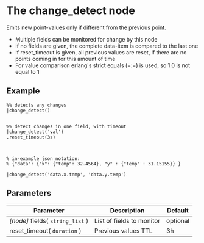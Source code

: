 The change_detect node
=====================

Emits new point-values only if different from the previous point.
 
* Multiple fields can be monitored for change by this node
* If no fields are given, the complete data-item is compared to the last one
* If reset_timeout is given, all previous values are reset, if there are no points coming in for this amount of time 
* For value comparison erlang's strict equals (=:=) is used, so 1.0 is not equal to 1


Example
-------
```dfs  
%% detects any changes
|change_detect()


%% detect changes in one field, with timeout
|change_detect('val')
.reset_timeout(3s)



% in-example json notation: 
% {"data": {"x": {"temp": 32.4564}, "y" : {"temp" : 31.15155}} }

|change_detect('data.x.temp', 'data.y.temp')

```

Parameters
----------

Parameter     | Description | Default 
--------------|-------------|---------
_[node]_ fields( `string_list` )| List of fields to monitor| optional
reset_timeout( `duration` )| Previous values TTL | 3h 
 